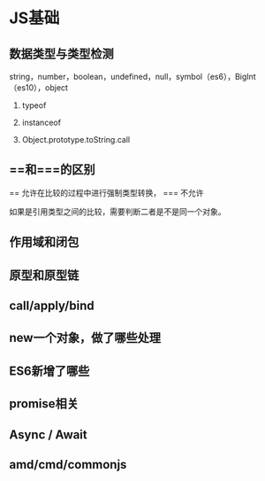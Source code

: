 # JS基础

## 数据类型与类型检测

string，number，boolean，undefined，null，symbol（es6），BigInt（es10），object

1. typeof

2. instanceof

3. Object.prototype.toString.call

## ==和===的区别

== 允许在比较的过程中进行强制类型转换， === 不允许

如果是引用类型之间的比较，需要判断二者是不是同一个对象。

## 作用域和闭包

## 原型和原型链

## call/apply/bind

## new一个对象，做了哪些处理

## ES6新增了哪些

## promise相关

## Async / Await

## amd/cmd/commonjs
